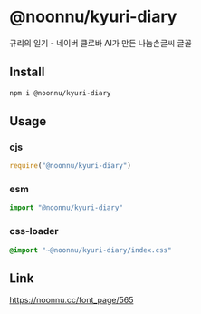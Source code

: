 # @noonnu/kyuri-diary
규리의 일기 - 네이버 클로바 AI가 만든 나눔손글씨 글꼴

## Install
```sh
npm i @noonnu/kyuri-diary
```
## Usage
### cjs
```js
require("@noonnu/kyuri-diary")
```
### esm
```js
import "@noonnu/kyuri-diary"
```
### css-loader
```css
@import "~@noonnu/kyuri-diary/index.css"
```

## Link
https://noonnu.cc/font_page/565